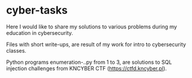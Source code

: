 # cyber-tasks
Here I would like to share my solutions to various problems during my education in cybersecurity.

Files with short write-ups, are result of my work for intro to cybersecurity classes.

Python programs enumeration-..py from 1 to 3, are solutions to SQL injection challenges from KNCYBER CTF (https://ctfd.kncyber.pl).
